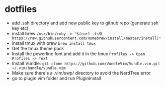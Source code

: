 # dotfiles
* add .ssh directory and add new public key to github repo (generate ssh key etc)
* install brew `/usr/bin/ruby -e "$(curl -fsSL https://raw.githubusercontent.com/Homebrew/install/master/install)"`
* install tmux with brew `brew install tmux`
* Get the tmux theme pack
* Install the powerline font and add it in the tmux `Profiles -> Open Profiles -> Text`
* Install Vundle: `git clone https://github.com/VundleVim/Vundle.vim.git ~/.vim/bundle/Vundle.vim`
* Make sure there's a .vim/swp/ directory to avoid the NerdTree error
* go to plugin.vim folder and run PluginInstall


